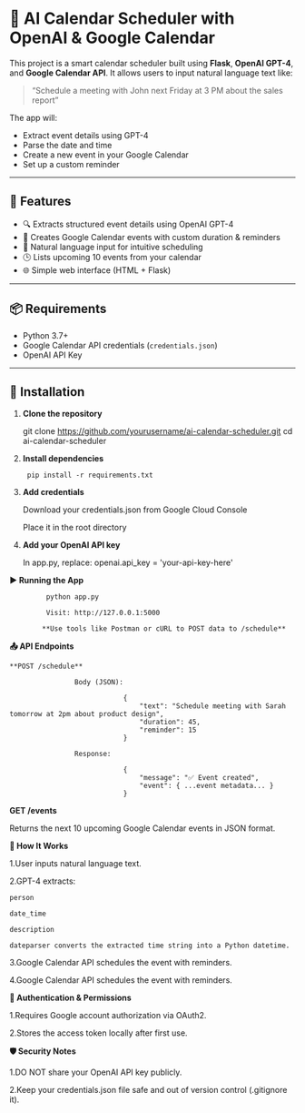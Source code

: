 # 📅 AI Calendar Scheduler with OpenAI & Google Calendar

This project is a smart calendar scheduler built using **Flask**, **OpenAI GPT-4**, and **Google Calendar API**. It allows users to input natural language text like:

> “Schedule a meeting with John next Friday at 3 PM about the sales report”

The app will:
- Extract event details using GPT-4
- Parse the date and time
- Create a new event in your Google Calendar
- Set up a custom reminder

---

## 🚀 Features

- 🔍 Extracts structured event details using OpenAI GPT-4
- 📅 Creates Google Calendar events with custom duration & reminders
- 🧠 Natural language input for intuitive scheduling
- 🕒 Lists upcoming 10 events from your calendar
- 🌐 Simple web interface (HTML + Flask)

---

## 📦 Requirements

- Python 3.7+
- Google Calendar API credentials (`credentials.json`)
- OpenAI API Key

---

## 🔧 Installation

1. **Clone the repository**

   git clone https://github.com/yourusername/ai-calendar-scheduler.git
   cd ai-calendar-scheduler

2. **Install dependencies**

        pip install -r requirements.txt

3. **Add credentials**

    Download your credentials.json from Google Cloud Console

    Place it in the root directory

4. **Add your OpenAI API key**

    In app.py, replace: openai.api_key = 'your-api-key-here'

**▶️ Running the App**

             python app.py

             Visit: http://127.0.0.1:5000

            **Use tools like Postman or cURL to POST data to /schedule**

**📤 API Endpoints**

    **POST /schedule** 

                    Body (JSON):
                           
                                {
                                    "text": "Schedule meeting with Sarah tomorrow at 2pm about product design",
                                    "duration": 45,
                                    "reminder": 15
                                }

                    Response:

                                {
                                    "message": "✅ Event created",
                                    "event": { ...event metadata... }
                                }

**GET /events**

Returns the next 10 upcoming Google Calendar events in JSON format.          

**🧠 How It Works**

1.User inputs natural language text.

2.GPT-4 extracts:

    person

    date_time

    description

    dateparser converts the extracted time string into a Python datetime.

3.Google Calendar API schedules the event with reminders.

4.Google Calendar API schedules the event with reminders.

**🔐 Authentication & Permissions**

1.Requires Google account authorization via OAuth2.

2.Stores the access token locally after first use.

**🛡️ Security Notes**

1.DO NOT share your OpenAI API key publicly.

2.Keep your credentials.json file safe and out of version control (.gitignore it).